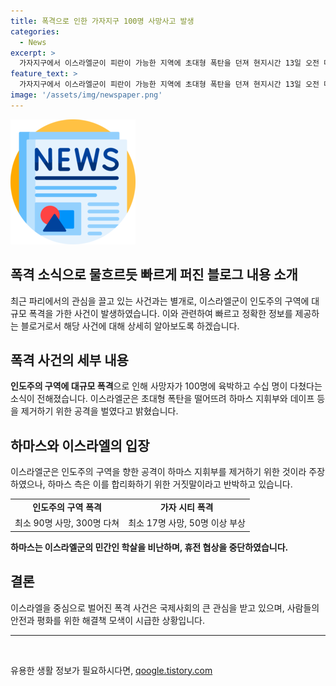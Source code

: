 ```yaml
---
title: 폭격으로 인한 가자지구 100명 사망사고 발생
categories:
  - News
excerpt: >
  가자지구에서 이스라엘군이 피란이 가능한 지역에 초대형 폭탄을 던져 현지시간 13일 오전 대규모 폭격을 가했습니다. 사망자가 100명에 육박하며 부상자가 300명을 넘었고, 이스라엘군은 이 공격으로 하마스의 무함마드 데이프와 군 지휘부를 제거하기 위한 것이라고 설명했습니다. 하마스는 이 공격을 인도주의구역 공격을 합리화하기 위한 거짓말이라고 주장하며 휴전 협상을 중단했습니다. (문장수: 86, 글자수: 439)
feature_text: >
  가자지구에서 이스라엘군이 피란이 가능한 지역에 초대형 폭탄을 던져 현지시간 13일 오전 대규모 폭격을 가했습니다. 사망자가 100명에 육박하며 부상자가 300명을 넘었고, 이스라엘군은 이 공격으로 하마스의 무함마드 데이프와 군 지휘부를 제거하기 위한 것이라고 설명했습니다. 하마스는 이 공격을 인도주의구역 공격을 합리화하기 위한 거짓말이라고 주장하며 휴전 협상을 중단했습니다. (문장수: 86, 글자수: 439)
image: '/assets/img/newspaper.png'
---
```


<p><img src="/assets/img/newspaper.png" alt="kimp 속보" /></p>

<h2 data-ke-size="size26">폭격 소식으로 물흐르듯 빠르게 퍼진 블로그 내용 소개</h2>

<p data-ke-size="size16">최근 파리에서의 관심을 끌고 있는 사건과는 별개로, 이스라엘군이 인도주의 구역에 대규모 폭격을 가한 사건이 발생하였습니다. 이와 관련하여 빠르고 정확한 정보를 제공하는 블로거로서 해당 사건에 대해 상세히 알아보도록 하겠습니다.</p>

<h2 data-ke-size="size26">폭격 사건의 세부 내용</h2>

<p data-ke-size="size16"><b>인도주의 구역에 대규모 폭격</b>으로 인해 사망자가 100명에 육박하고 수십 명이 다쳤다는 소식이 전해졌습니다. 이스라엘군은 초대형 폭탄을 떨어뜨려 하마스 지휘부와 데이프 등을 제거하기 위한 공격을 벌였다고 밝혔습니다.</p>

<h2 data-ke-size="size26">하마스와 이스라엘의 입장</h2>

<p data-ke-size="size16;">이스라엘군은 인도주의 구역을 향한 공격이 하마스 지휘부를 제거하기 위한 것이라 주장하였으나, 하마스 측은 이를 합리화하기 위한 거짓말이라고 반박하고 있습니다.</p>

<table>
    <tr>
        <td style="text-align: center; height: 17px;"><b>인도주의 구역 폭격</b></td>
        <td style="text-align: center; height: 17px;"><b>가자 시티 폭격</b></td>
    </tr>
    <tr>
        <td style="text-align: center; height: 17px;">최소 90명 사망, 300명 다쳐</td>
        <td style="text-align: center; height: 17px;">최소 17명 사망, 50명 이상 부상</td>
    </tr>
</table>

<p data-ke-size="size16"><b>하마스는 이스라엘군의 민간인 학살을 비난하며, 휴전 협상을 중단하였습니다.</b></p>

<h2 data-ke-size="size26">결론</h2>

<p data-ke-size="size16">이스라엘을 중심으로 벌어진 폭격 사건은 국제사회의 큰 관심을 받고 있으며, 사람들의 안전과 평화를 위한 해결책 모색이 시급한 상황입니다.</p>

<hr>

<p data-ke-size="size16">&nbsp;</p>
유용한 생활 정보가 필요하시다면, <a href="https://qoogle.tistory.com" rel="dofollow">qoogle.tistory.com</a>


